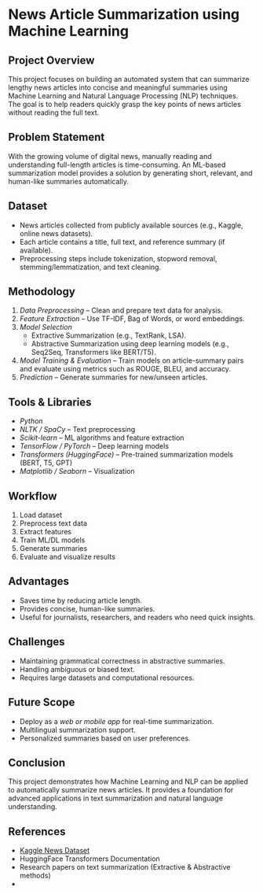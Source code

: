 # News Article Summarization using Machine Learning

## Project Overview
This project focuses on building an automated system that can summarize lengthy news articles into concise and meaningful summaries using Machine Learning and Natural Language Processing (NLP) techniques.  
The goal is to help readers quickly grasp the key points of news articles without reading the full text.

## Problem Statement
With the growing volume of digital news, manually reading and understanding full-length articles is time-consuming. An ML-based summarization model provides a solution by generating short, relevant, and human-like summaries automatically.

## Dataset
- News articles collected from publicly available sources (e.g., Kaggle, online news datasets).  
- Each article contains a title, full text, and reference summary (if available).  
- Preprocessing steps include tokenization, stopword removal, stemming/lemmatization, and text cleaning.

## Methodology
1. *Data Preprocessing* – Clean and prepare text data for analysis.  
2. *Feature Extraction* – Use TF-IDF, Bag of Words, or word embeddings.  
3. *Model Selection*  
   - Extractive Summarization (e.g., TextRank, LSA).  
   - Abstractive Summarization using deep learning models (e.g., Seq2Seq, Transformers like BERT/T5).  
4. *Model Training & Evaluation* – Train models on article-summary pairs and evaluate using metrics such as ROUGE, BLEU, and accuracy.  
5. *Prediction* – Generate summaries for new/unseen articles.  

## Tools & Libraries
- *Python*  
- *NLTK / SpaCy* – Text preprocessing  
- *Scikit-learn* – ML algorithms and feature extraction  
- *TensorFlow / PyTorch* – Deep learning models  
- *Transformers (HuggingFace)* – Pre-trained summarization models (BERT, T5, GPT)  
- *Matplotlib / Seaborn* – Visualization  

## Workflow
1. Load dataset  
2. Preprocess text data  
3. Extract features  
4. Train ML/DL models  
5. Generate summaries  
6. Evaluate and visualize results  

## Advantages
- Saves time by reducing article length.  
- Provides concise, human-like summaries.  
- Useful for journalists, researchers, and readers who need quick insights.  

## Challenges
- Maintaining grammatical correctness in abstractive summaries.  
- Handling ambiguous or biased text.  
- Requires large datasets and computational resources.  

## Future Scope
- Deploy as a *web or mobile app* for real-time summarization.  
- Multilingual summarization support.  
- Personalized summaries based on user preferences.  

## Conclusion
This project demonstrates how Machine Learning and NLP can be applied to automatically summarize news articles. It provides a foundation for advanced applications in text summarization and natural language understanding.

##  References
- [Kaggle News Dataset](https://www.kaggle.com/)  
- HuggingFace Transformers Documentation  
- Research papers on text summarization (Extractive & Abstractive methods)
-


